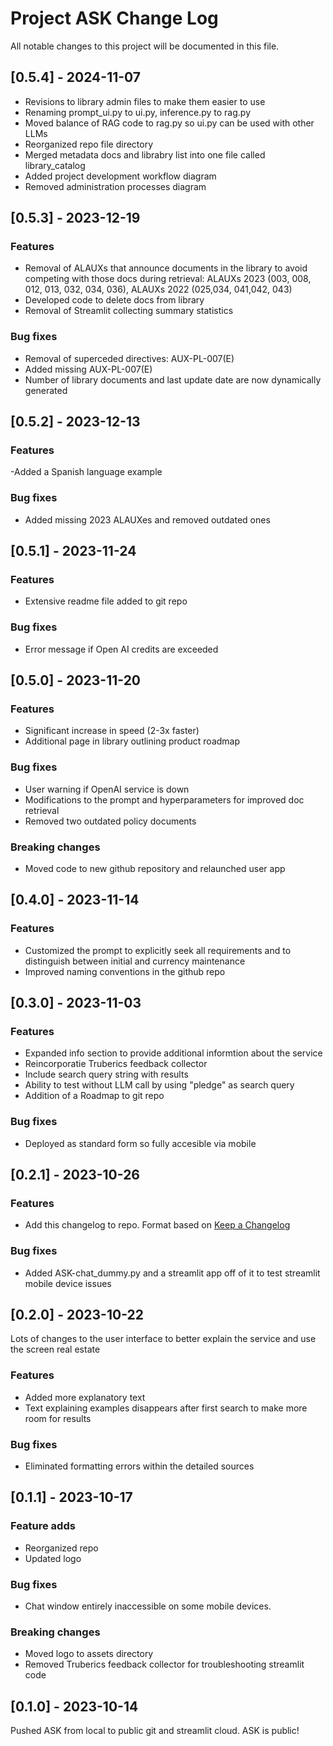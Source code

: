 
# Project ASK Change Log
All notable changes to this project will be documented in this file.  

## [0.5.4] - 2024-11-07
- Revisions to library admin files to make them easier to use
- Renaming prompt_ui.py to ui.py, inference.py to rag.py
- Moved balance of RAG code to rag.py so ui.py can be used with other LLMs
- Reorganized repo file directory
- Merged metadata docs and librabry list into one file called library_catalog
- Added project development workflow diagram
- Removed administration processes diagram

## [0.5.3] - 2023-12-19
### Features
- Removal of ALAUXs that announce documents in the library to avoid competing with those docs during retrieval: ALAUXs 2023 (003, 008, 012, 013, 032, 034, 036), ALAUXs 2022 (025,034, 041,042, 043)
- Developed code to delete docs from library
- Removal of Streamlit collecting summary statistics

### Bug fixes
- Removal of superceded directives: AUX-PL-007(E)
- Added missing AUX-PL-007(E)
- Number of library documents and last update date are now dynamically generated


## [0.5.2] - 2023-12-13
### Features
-Added a Spanish language example

### Bug fixes
- Added missing 2023 ALAUXes and removed outdated ones

## [0.5.1] - 2023-11-24
### Features
- Extensive readme file added to git repo

### Bug fixes
- Error message if Open AI credits are exceeded

## [0.5.0] - 2023-11-20
### Features
- Significant increase in speed (2-3x faster) 
- Additional page in library outlining product roadmap

### Bug fixes
- User warning if OpenAI service is down 
- Modifications to the prompt and hyperparameters for improved doc retrieval
- Removed two outdated policy documents

### Breaking changes
- Moved code to new github repository and relaunched user app

## [0.4.0] - 2023-11-14
### Features
- Customized the prompt to explicitly seek all requirements and to distinguish between initial and currency maintenance
- Improved naming conventions in the github repo

## [0.3.0] - 2023-11-03
### Features
- Expanded info section to provide additional informtion about the service
- Reincorporatie Truberics feedback collector
- Include search query string with results
- Ability to test without LLM call by using "pledge" as search query
- Addition of a Roadmap to git repo

### Bug fixes
- Deployed as standard form so fully accesible via mobile 

## [0.2.1] - 2023-10-26
### Features
- Add this changelog to repo. Format based on [Keep a Changelog](http://keepachangelog.com/)

### Bug fixes
- Added ASK-chat_dummy.py and a streamlit app off of it to test streamlit mobile device issues

## [0.2.0] - 2023-10-22
Lots of changes to the user interface to better explain the service and use the screen real estate  
### Features
- Added more explanatory text
- Text explaining examples disappears after first search to make more room for results  
### Bug fixes
- Eliminated formatting errors within the detailed sources  

## [0.1.1] - 2023-10-17
### Feature adds
- Reorganized repo  
- Updated logo 

### Bug fixes
- Chat window entirely inaccessible on some mobile devices.  

### Breaking changes
- Moved logo to assets directory
- Removed Truberics feedback collector for troubleshooting streamlit code

## [0.1.0] - 2023-10-14
Pushed ASK from local to public git and streamlit cloud. ASK is public!
